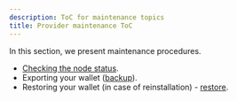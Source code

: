 ```yaml
---
description: ToC for maintenance topics
title: Provider maintenance ToC
---
```


In this section, we present maintenance procedures.

- [Checking the node status](/docs/providers/maintenance/provider-maintenance).
- Exporting your wallet ([backup](/docs/providers/maintenance/wallet-backup)).
- Restoring your wallet (in case of reinstallation) - [restore](/docs/providers/maintenance/wallet-restoration).
